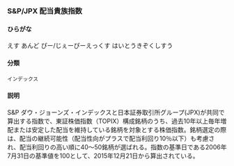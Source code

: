 <div style="display:none;">

## [あ行](securities-terms?id=あ行)
## [か行](securities-terms?id=か行)
## [さ行](securities-terms?id=さ行)
## [た行](securities-terms?id=た行)
## [な行](securities-terms?id=な行)
## [は行](securities-terms?id=は行)
## [ま行](securities-terms?id=ま行)
## [や行](securities-terms?id=や行)
## [ら行](securities-terms?id=ら行)
## [わ行](securities-terms?id=わ行)
## [英数字・記号](securities-terms?id=英数字・記号)

</div>

### S&P/JPX 配当貴族指数

#### ひらがな

えす あんど ぴー/じぇーぴーえっくす はいとうきぞくしすう

#### 分類

`インデックス`

#### 説明

S&amp;P ダウ・ジョーンズ・インデックスと日本証券取引所グループ(JPX)が共同で算出する指数で、東証株価指数（TOPIX）構成銘柄のうち、過去10年以上毎年増配または安定した配当を維持している銘柄を対象とする株価指数。銘柄選定の際は、配当の継続可能性（配当性向がプラスで配当利回り10％以下）も考慮され、配当利回りの高い順に40～50銘柄が選ばれる。指数の基準日である2006年7月31日の基準値を100として、2015年12月21日から算出されている。


